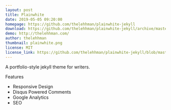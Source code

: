 ```yaml
---
layout: post
title: Plainwhite
date: 2019-05-05 09:20:00
homepage: https://github.com/thelehhman/plainwhite-jekyll
download: https://github.com/thelehhman/plainwhite-jekyll/archive/master.zip
demo: http://thelehhman.com/
author: thelehhman
thumbnail: plainwhite.png
license: MIT
license_link: https://github.com/thelehhman/plainwhite-jekyll/blob/master/LICENSE.txt
---
```


A portfolio-style jekyll theme for writers.

Features

- Responsive Design
- Disqus Powered Comments
- Google Analytics
- SEO